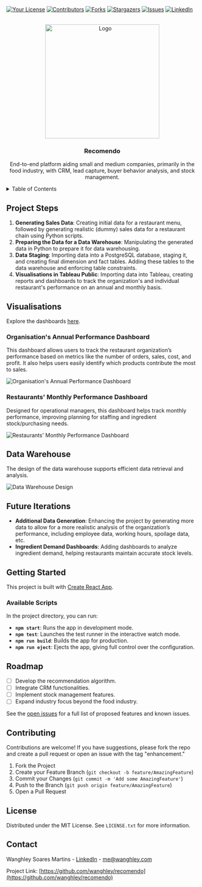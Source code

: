 <!-- PROJECT SHIELDS -->
[![Your License](https://img.shields.io/github/license/wanghley/recomendo.svg?style=for-the-badge)](your-license-url)
[![Contributors](https://img.shields.io/github/contributors/wanghley/recomendo.svg?style=for-the-badge)](your-contributors-url)
[![Forks](https://img.shields.io/github/forks/wanghley/recomendo.svg?style=for-the-badge)](your-forks-url)
[![Stargazers](https://img.shields.io/github/stars/wanghley/recomendo.svg?style=for-the-badge)](your-stargazers-url)
[![Issues](https://img.shields.io/github/issues/wanghley/recomendo.svg?style=for-the-badge)](your-issues-url)
[![LinkedIn](https://img.shields.io/badge/-LinkedIn-black.svg?style=for-the-badge&logo=linkedin&colorB=555)](your-linkedin-url)

<!-- PROJECT LOGO -->
<br />
<div align="center">
  <img src="src/assets/logo-colorful.png" alt="Logo" width="300">
  <h3 align="center">Recomendo</h3>
  <p align="center">
    End-to-end platform aiding small and medium companies, primarily in the food industry, with CRM, lead capture, buyer behavior analysis, and stock management.
  </p>
</div>

<!-- TABLE OF CONTENTS -->
<details>
  <summary>Table of Contents</summary>
  <ol>
    <li><a href="#project-steps">Project Steps</a></li>
    <li><a href="#visualisations">Visualisations</a></li>
    <li><a href="#data-warehouse">Data Warehouse</a></li>
    <li><a href="#future-iterations">Future Iterations</a></li>
    <li><a href="#getting-started">Getting Started</a></li>
    <li><a href="#roadmap">Roadmap</a></li>
    <li><a href="#contributing">Contributing</a></li>
    <li><a href="#license">License</a></li>
    <li><a href="#contact">Contact</a></li>
  </ol>
</details>

<!-- PROJECT STEPS -->
## Project Steps

1. **Generating Sales Data**: Creating initial data for a restaurant menu, followed by generating realistic (dummy) sales data for a restaurant chain using Python scripts.
2. **Preparing the Data for a Data Warehouse**: Manipulating the generated data in Python to prepare it for data warehousing.
3. **Data Staging**: Importing data into a PostgreSQL database, staging it, and creating final dimension and fact tables. Adding these tables to the data warehouse and enforcing table constraints.
4. **Visualisations in Tableau Public**: Importing data into Tableau, creating reports and dashboards to track the organization's and individual restaurant's performance on an annual and monthly basis.

<!-- VISUALISATIONS -->
## Visualisations

Explore the dashboards [here](https://public.tableau.com/views/RestaurantSalesAnalysis_17163830175340/DashboardOrganisationAnnualPerformance?:language=en-GB&:sid=&:display_count=n&:origin=viz_share_link).

### Organisation's Annual Performance Dashboard

This dashboard allows users to track the restaurant organization’s performance based on metrics like the number of orders, sales, cost, and profit. It also helps users easily identify which products contribute the most to sales.

![Organisation's Annual Performance Dashboard](https://github.com/vltnnx/Restaurant-Sales-Analysis/blob/main/fig/dashboards/organisation_annual.png?raw=true)

### Restaurants' Monthly Performance Dashboard

Designed for operational managers, this dashboard helps track monthly performance, improving planning for staffing and ingredient stock/purchasing needs.

![Restaurants' Monthly Performance Dashboard](https://github.com/vltnnx/Restaurant-Sales-Analysis/blob/main/fig/dashboards/restaurant_monthly.png?raw=true)

<!-- DATA WAREHOUSE -->
## Data Warehouse

The design of the data warehouse supports efficient data retrieval and analysis.

![Data Warehouse Design](https://github.com/vltnnx/Restaurant-Sales-Analysis/blob/main/fig/data%20warehouse/dwh-design.png?raw=true)

<!-- FUTURE ITERATIONS -->
## Future Iterations

- **Additional Data Generation**: Enhancing the project by generating more data to allow for a more realistic analysis of the organization’s performance, including employee data, working hours, spoilage data, etc.
- **Ingredient Demand Dashboards**: Adding dashboards to analyze ingredient demand, helping restaurants maintain accurate stock levels.

<!-- GETTING STARTED -->
## Getting Started

This project is built with [Create React App](https://github.com/facebook/create-react-app).

### Available Scripts

In the project directory, you can run:

- **`npm start`**: Runs the app in development mode.
- **`npm test`**: Launches the test runner in the interactive watch mode.
- **`npm run build`**: Builds the app for production.
- **`npm run eject`**: Ejects the app, giving full control over the configuration.

<!-- ROADMAP -->
## Roadmap

- [ ] Develop the recommendation algorithm.
- [ ] Integrate CRM functionalities.
- [ ] Implement stock management features.
- [ ] Expand industry focus beyond the food industry.

See the [open issues](your-issues-url) for a full list of proposed features and known issues.

<!-- CONTRIBUTING -->
## Contributing

Contributions are welcome! If you have suggestions, please fork the repo and create a pull request or open an issue with the tag "enhancement."

1. Fork the Project
2. Create your Feature Branch (`git checkout -b feature/AmazingFeature`)
3. Commit your Changes (`git commit -m 'Add some AmazingFeature'`)
4. Push to the Branch (`git push origin feature/AmazingFeature`)
5. Open a Pull Request

<!-- LICENSE -->
## License

Distributed under the MIT License. See `LICENSE.txt` for more information.

<!-- CONTACT -->
## Contact

Wanghley Soares Martins - [LinkedIn](https://wlinkedin.com/in/wanghley) - me@wanghley.com

Project Link: [https://github.com/wanghley/recomendo](https://github.com/wanghley/recomendo)